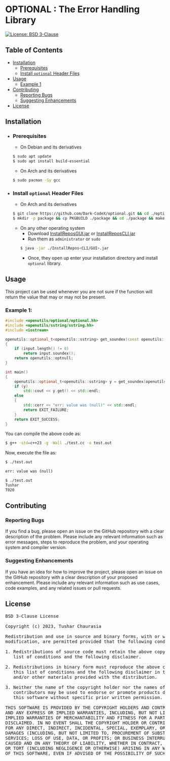 # OPTIONAL : The Error Handling Library

[![License: BSD 3-Clause](https://img.shields.io/badge/License-BSD%203--Clause-orange.svg)](https://opensource.org/licenses/BSD-3-Clause)

## Table of Contents

- [Installation](#installation)
	- [Prerequisites](#prerequisites)
	- [Install `optional` Header Files](#install-optional-header-files)
- [Usage](#usage)
	- [Example 1](#example-1)
- [Contributing](#contributing)
	- [Reporting Bugs](#reporting-bugs)
	- [Suggesting Enhancements](#suggesting-enhancements)
- [License](#license)

## Installation

- ### Prerequisites
	- On Debian and its derivatives
	```bash
	$ sudo apt update
	$ sudo apt install build-essential
	```
	- On Arch and its derivatives
	```bash
	$ sudo pacman -Sy gcc
	```
- ### Install `optional` Header Files
	- On Arch and its derivatives
	```bash
	$ git clone https://github.com/Dark-CodeX/optional.git && cd ./optional
	$ mkdir -p package && cp PKGBUILD ./package && cd ./package && makepkg -si
	```
	- On any other operating system
		 - Download [InstallReposGUI.jar](https://github.com/Dark-CodeX/InstallRepos/releases/download/v1.1.0/InstallReposGUI.jar) or [InstallReposCLI.jar](https://github.com/Dark-CodeX/InstallRepos/releases/download/v1.1.0/InstallReposCLI.jar)
		 - Run them as `administrator` or `sudo`
		 ```bash
		 $ java -jar ./InstallRepos<CLI/GUI>.jar
		 ```
		 - Once, they open up enter your installation directory and install `optional` library.

## Usage

This project can be used whenever you are not sure if the function will return the value that may or may not be present.  

### Example 1:
```cpp
#include <openutils/optional/optional.hh>
#include <openutils/sstring/sstring.hh>
#include <iostream>

openutils::optional_t<openutils::sstring> get_soundex(const openutils::sstring &input)
{
	if (input.length() != 0)
		return input.soundex();
	return openutils::optnull;
}

int main()
{
	openutils::optional_t<openutils::sstring> y = get_soundex(openutils::sstring::get_input());
	if (y)
		std::cout << y.get() << std::endl;
	else
	{
		std::cerr << "err: value was (null)" << std::endl;
		return EXIT_FAILURE;
	}
	return EXIT_SUCCESS;
}
```

You can compile the above code as:
```bash
$ g++ -std=c++23 -g -Wall ./test.cc -o test.out
```

Now, execute the file as:
```bash
$ ./test.out

err: value was (null)

$ ./test.out
Tushar
T020
```

## Contributing

### Reporting Bugs

If you find a bug, please open an issue on the GitHub repository with a clear description of the problem. Please include any relevant information such as error messages, steps to reproduce the problem, and your operating system and compiler version.

### Suggesting Enhancements

If you have an idea for how to improve the project, please open an issue on the GitHub repository with a clear description of your proposed enhancement. Please include any relevant information such as use cases, code examples, and any related issues or pull requests.

## License

<pre>
BSD 3-Clause License

Copyright (c) 2023, Tushar Chaurasia

Redistribution and use in source and binary forms, with or without
modification, are permitted provided that the following conditions are met:

1. Redistributions of source code must retain the above copyright notice, this
   list of conditions and the following disclaimer.

2. Redistributions in binary form must reproduce the above copyright notice,
   this list of conditions and the following disclaimer in the documentation
   and/or other materials provided with the distribution.

3. Neither the name of the copyright holder nor the names of its
   contributors may be used to endorse or promote products derived from
   this software without specific prior written permission.

THIS SOFTWARE IS PROVIDED BY THE COPYRIGHT HOLDERS AND CONTRIBUTORS "AS IS"
AND ANY EXPRESS OR IMPLIED WARRANTIES, INCLUDING, BUT NOT LIMITED TO, THE
IMPLIED WARRANTIES OF MERCHANTABILITY AND FITNESS FOR A PARTICULAR PURPOSE ARE
DISCLAIMED. IN NO EVENT SHALL THE COPYRIGHT HOLDER OR CONTRIBUTORS BE LIABLE
FOR ANY DIRECT, INDIRECT, INCIDENTAL, SPECIAL, EXEMPLARY, OR CONSEQUENTIAL
DAMAGES (INCLUDING, BUT NOT LIMITED TO, PROCUREMENT OF SUBSTITUTE GOODS OR
SERVICES; LOSS OF USE, DATA, OR PROFITS; OR BUSINESS INTERRUPTION) HOWEVER
CAUSED AND ON ANY THEORY OF LIABILITY, WHETHER IN CONTRACT, STRICT LIABILITY,
OR TORT (INCLUDING NEGLIGENCE OR OTHERWISE) ARISING IN ANY WAY OUT OF THE USE
OF THIS SOFTWARE, EVEN IF ADVISED OF THE POSSIBILITY OF SUCH DAMAGE.
</pre>